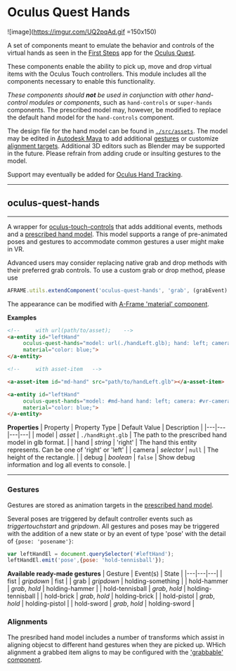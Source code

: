 # **Oculus Quest Hands**

![image](https://imgur.com/UQ2pqAd.gif =150x150)

A set of components meant to emulate the behavior and controls of the virtual hands as seen in the [First Steps](https://www.oculus.com/experiences/quest/1863547050392688) app for the [Oculus Quest](https://www.oculus.com/quest/).

These components enable the ability to pick up, move and drop virtual items with the Oculus Touch controllers. This module includes all the components necessary to enable this functionality. 

_These components should **not** be used in conjunction with other hand-control modules or components_, such as `hand-controls` or `super-hands` components. The prescribed model may, however, be modified to replace the default hand model for the `hand-controls` component.

The design file for the hand model can be found in [`./src/assets`](./src/assets). The model may be edited in [Autodesk Maya](https;//autodesk.com/maya) to add additional [gestures](#Gestures) or customize [alignment targets](#Alignments). Additional 3D editors such as Blender may be supported in the future. Please refrain from adding crude or insulting gestures to the model.


Support may eventually be added for [Oculus Hand Tracking](https://www.oculus.com/blog/introducing-hand-tracking-on-oculus-quest-bringing-your-real-hands-into-vr/?locale=en_US).

<hr>

## **oculus-quest-hands**

<hr>

A wrapper for [oculus-touch-controls](https://aframe.io/docs/master/components/oculus-touch-controls.html) that adds additional events, methods and a [prescribed hand model](./assets.md). This model supports a range of pre-animated poses and gestures to accommodate common gestures a user might make in VR.

Advanced users may consider replacing native grab and drop methods with their preferred grab controls. To use a custom grab or drop method, please use 
```js
AFRAME.utils.extendComponent('oculus-quest-hands', 'grab', (grabEvent) => {/*your custom grab code here*/});
```

The appearance can be modified with [A-Frame 'material' component](https://aframe.io/docs/master/components/material.html).

**Examples**
```html
<!--     with url(path/to/asset);    -->
<a-entity id="leftHand" 
	 oculus-quest-hands="model: url(./handLeft.glb); hand: left; camera: #vr-camera;"
	 material="color: blue;">
</a-entity>
```
```html
<!--     with asset-item   -->

<a-asset-item id="md-hand" src="path/to/handLeft.glb"></a-asset-item>

<a-entity id="leftHand" 
	 oculus-quest-hands="model: #md-hand hand: left; camera: #vr-camera;"
	 material="color: blue;">
</a-entity>
```

**Properties**
| Property | Property Type | Default Value |  Description  |
|---|---|---|---|
|  model | _asset_ |  `./handRight.glb` | The path to the prescribed hand model in glb format. |
|  hand | _string_  |  'right'  | The hand this entity represents. Can be one of 'right' or 'left' |
|  camera | _selector_  |  `null`  | The height of the rectangle. |
|  debug | _boolean_  |  `false`  | Show debug information and log all events to console. |

<hr>

### Gestures

Gestures are stored as animation targets in the [prescribed hand model](./assets.md). 

Several poses are triggered by default controller events such as _triggertouchstart_ and _gripdown_. All gestures and poses may be triggered with the addition of a new state or by an event of type 'pose' with the detail of `{pose: 'posename'}`:
```js
var leftHandEl = document.querySelector('#leftHand');
leftHandEl.emit('pose',{pose: 'hold-tennisball'});
```

**Available ready-made gestures**
| Gesture | Event(s) | State |
|---|---|---|
|  fist | _gripdown_ |  fist |
|  grab | _gripdown_ |  holding-something |
|  hold-hammer | _grab_, _hold_ |  holding-hammer |
|  hold-tennisball | _grab_, _hold_ |  holding-tennisball |
|  hold-brick | _grab_, _hold_ |  holding-brick |
|  hold-pistol | _grab_, _hold_ |  holding-pistol |
|  hold-sword | _grab_, _hold_ |  holding-sword |

### Alignments

The presribed hand model includes a number of transforms which assist in aligning objecst to different hand gestures when they are picked up. WHich alignment a grabbed item aligns to may be configured with the ['grabbable' component](#grabbable).
